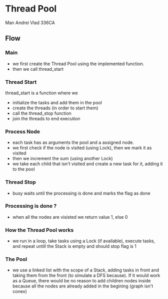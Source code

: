 # Thread Pool
Man Andrei Vlad 336CA

## Flow

### Main 
- we first create the Thread Pool using the implemented function.
- then we call thread_start

### Thread Start 
thread_start is a function where we
- initialize the tasks and add them in the pool
- create the threads (in order to start them)
- call the thread_stop function
- join the threads to end execution

### Process Node
- each task has as arguments the pool and a assigned node.
- we first check if the node is visited (using Lock), then we mark it as visited
- then we increment the sum (using another Lock)
- we take each child that isn't visited and create a new task for it, adding it to the pool

### Thread Stop
- busy waits until the processing is done and marks the flag as done

### Processing is done ?
- when all the nodes are visisted we return value 1, else 0

### How the Thread Pool works
- we run in a loop, take tasks using a Lock (if available), execute tasks, and repeat untill the Stack is empty and should stop flag is 1

### The Pool
- we use a linked list with the scope of a Stack, adding tasks in front and taking them from the front (to simulate a DFS because). If it would work as a Queue, there would be no reason to add children nodes inside because all the nodes are already added in the begining (graph isn't conex)


